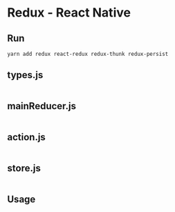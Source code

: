 # Redux - React Native

## Run
```
yarn add redux react-redux redux-thunk redux-persist
```
## types.js
```

```

## mainReducer.js
```

```
## action.js
```

```

## store.js
```

```

## Usage
```

```
